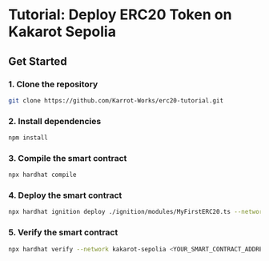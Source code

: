 # Tutorial: Deploy ERC20 Token on Kakarot Sepolia

## Get Started

### 1. Clone the repository

```bash
git clone https://github.com/Karrot-Works/erc20-tutorial.git
```

### 2. Install dependencies

```bash
npm install
```

### 3. Compile the smart contract

```bash
npx hardhat compile
```

### 4. Deploy the smart contract

```bash
npx hardhat ignition deploy ./ignition/modules/MyFirstERC20.ts --network kakarot-sepolia
```

### 5. Verify the smart contract

```bash
npx hardhat verify --network kakarot-sepolia <YOUR_SMART_CONTRACT_ADDRESS> 
```



